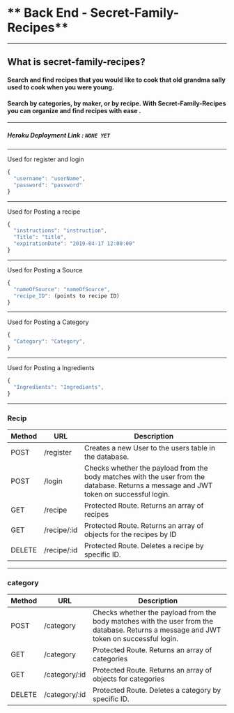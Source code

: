 # ** Back End - Secret-Family-Recipes**
---
## What is secret-family-recipes?

#### Search and find recipes that you would like to cook that old grandma sally used to cook when you were young. 
#### Search by categories, by maker, or by recipe. With Secret-Family-Recipes you can organize and find recipes with ease . 

---
##### Heroku Deployment Link : `NONE YET`
---

Used for register and login
```js
{
  "username": "userName",
  "password": "password"
}
```
---

Used for Posting a recipe
```js
{
  "instructions": "instruction",
  "Title": "title",
  "expirationDate": "2019-04-17 12:00:00"
}
```
---

Used for Posting a Source
```js
{
  "nameOfSource": "nameOfSource",
  "recipe_ID": (points to recipe ID)
}
```
---

Used for Posting a Category
```js
{
  "Category": "Category",
}
```
---
Used for Posting a Ingredients
```js
{
  "Ingredients": "Ingredients",
}
```
---

### Recip

| Method | URL                | Description                                                                                                                                                                      |
| ------ | ------------------ | -------------------------------------------------------------------------------------------------------------------------------------------------------------------------------- |
| POST   | /register          | Creates a new User to the users table in the database.                                                                                                                           |
| POST   | /login             | Checks whether the payload from the body matches with the user from the database. Returns a message and JWT token on successful login.                                           |
| GET    | /recipe             | Protected Route. Returns an array of recipes                                                                                                                   |
| GET    | /recipe/:id         | Protected Route. Returns an array of objects for the recipes by ID                                                                                                                  |
| DELETE | /recipe/:id         | Protected Route. Deletes a recipe by specific ID.                                                                                                                                  |

---

### category

| Method | URL                | Description                                                                                                                                                                      |
| ------ | ------------------ | -------------------------------------------------------------------------------------------------------------------------------------------------------------------------------- |
| POST   | /category             | Checks whether the payload from the body matches with the user from the database. Returns a message and JWT token on successful login.                                           |
| GET    | /category             | Protected Route. Returns an array of categories                                                                                                                  
| GET    | /category/:id         | Protected Route. Returns an array of objects for categories                                                                                                                 
| DELETE | /category/:id         | Protected Route. Deletes a category by specific ID.                                                                                                                                  |
